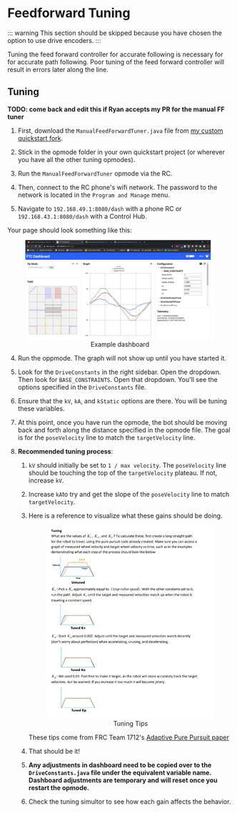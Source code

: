 # Feedforward Tuning

<HideAyudeWrapper :skipIfDriveEncoders="false">
::: warning
This section should be skipped because you have chosen the option to use drive encoders.
:::
</HideAyudeWrapper>

Tuning the feed forward controller for accurate following is necessary for for accurate path following. Poor tuning of the feed forward controller will result in errors later along the line.

## Tuning

**TODO: come back and edit this if Ryan accepts my PR for the manual FF tuner**

1. First, download the `ManualFeedForwardTuner.java` file from [my custom quickstart fork](https://github.com/NoahBres/road-runner-quickstart/blob/master/TeamCode/src/main/java/org/firstinspires/ftc/teamcode/drive/opmode/ManualFeedForwardTuner.java).
2. Stick in the opmode folder in your own quickstart project (or wherever you have all the other tuning opmodes).
3. Run the `ManualFeedForwardTuner` opmode via the RC.
4. Then, connect to the RC phone's wifi network. The password to the network is located in the `Program and Manage` menu.

5. Navigate to `192.168.49.1:8080/dash` with a phone RC or `192.168.43.1:8080/dash` with a Control Hub.

Your page should look something like this:

<figure align="center">
    <div class="relative">
      <img src="./assets/feedforward-tuning/example-dashboard-half.jpg">
      <div class="absolute top-0 left-0 w-full h-full pointer-events-none" style="box-shadow: inset 0 2px 6px 2px rgba(0, 0, 0, 0.06)"></div>
    </div>
    <figcaption style="marginTop: 1em;">Example dashboard</figcaption>
</figure>

4. Run the oppmode. The graph will not show up until you have started it.

5. Look for the `DriveConstants` in the right sidebar. Open the dropdown. Then look for `BASE_CONSTRAINTS`. Open that dropdown. You'll see the options specified in the `DriveConstants` file.

6. Ensure that the `kV`, `kA`, and `kStatic` options are there. You will be tuning these variables.

7. At this point, once you have run the opmode, the bot should be moving back and forth along the distance specified in the opmode file. The goal is for the `poseVelocity` line to match the `targetVelocity` line.

8. **Recommended tuning process**:
   1. `kV` should initially be set to `1 / max velocity`. The `poseVelocity` line should be touching the top of the `targetVelocity` plateau. If not, increase `kV`.
   2. Increase `kA`to try and get the slope of the `poseVelocity` line to match `targetVelocity`.
   3. Here is a reference to visualize what these gains should be doing.

      <figure align="center">
      <div class="relative">
      <img src="./assets/feedforward-tuning/dawgma-tuning-guide.jpg">
      <div class="absolute top-0 left-0 w-full h-full pointer-events-none" style="box-shadow: inset 0 2px 6px 2px rgba(0, 0, 0, 0.06)"></div>
      </div>
      <figcaption style="marginTop: 1em;">Tuning Tips</figcaption>
      </figure>

      These tips come from FRC Team 1712's [Adaptive Pure Pursuit paper](https://www.chiefdelphi.com/t/paper-implementation-of-the-adaptive-pure-pursuit-controller/166552)

   4. That should be it!
   5. **Any adjustments in dashboard need to be copied over to the `DriveConstants.java` file under the equivalent variable name. Dashboard adjustments are temporary and will reset once you restart the opmode.**
   6. Check the tuning simultor to see how each gain affects the behavior.
